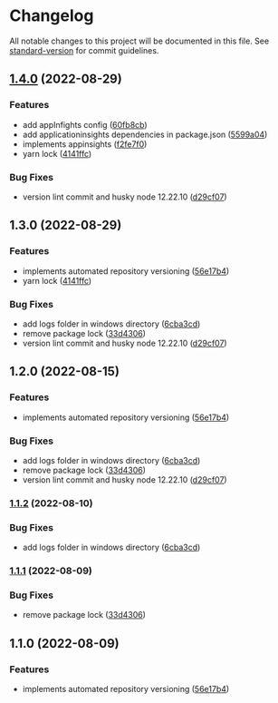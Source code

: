 # Changelog

All notable changes to this project will be documented in this file. See [standard-version](https://github.com/conventional-changelog/standard-version) for commit guidelines.

## [1.4.0](https://github.com/seedz-ag/sdz-agent/compare/v1.1.2...v1.4.0) (2022-08-29)


### Features

* add appInfights config ([60fb8cb](https://github.com/seedz-ag/sdz-agent/commit/60fb8cbd57882221e86c3a1dc01d2ea4860976c2))
* add applicationinsights dependencies in package.json ([5599a04](https://github.com/seedz-ag/sdz-agent/commit/5599a04b8dbcb726dda997e717a0135a2caefc32))
* implements appinsights ([f2fe7f0](https://github.com/seedz-ag/sdz-agent/commit/f2fe7f0b199a9a73f9af451d3f1118bc06ca69b6))
* yarn lock ([4141ffc](https://github.com/seedz-ag/sdz-agent/commit/4141ffc280b24febde17600ff72c436fb3349b9e))


### Bug Fixes

* version lint commit and husky node 12.22.10 ([d29cf07](https://github.com/seedz-ag/sdz-agent/commit/d29cf07f9aa00ca752326d14c0644d373ec5c9f8))

## 1.3.0 (2022-08-29)


### Features

* implements automated repository versioning ([56e17b4](https://github.com/seedz-ag/sdz-agent/commit/56e17b494c70415f6274a8ba36a7247f13fa5717))
* yarn lock ([4141ffc](https://github.com/seedz-ag/sdz-agent/commit/4141ffc280b24febde17600ff72c436fb3349b9e))


### Bug Fixes

* add logs folder in windows directory ([6cba3cd](https://github.com/seedz-ag/sdz-agent/commit/6cba3cd612e6fee3ae83a3556d9a3765d5be7cc7))
* remove package lock ([33d4306](https://github.com/seedz-ag/sdz-agent/commit/33d4306bea0ef392ea9a22c9873c2a55cb5c66d9))
* version lint commit and husky node 12.22.10 ([d29cf07](https://github.com/seedz-ag/sdz-agent/commit/d29cf07f9aa00ca752326d14c0644d373ec5c9f8))

## 1.2.0 (2022-08-15)


### Features

* implements automated repository versioning ([56e17b4](https://github.com/seedz-ag/sdz-agent/commit/56e17b494c70415f6274a8ba36a7247f13fa5717))


### Bug Fixes

* add logs folder in windows directory ([6cba3cd](https://github.com/seedz-ag/sdz-agent/commit/6cba3cd612e6fee3ae83a3556d9a3765d5be7cc7))
* remove package lock ([33d4306](https://github.com/seedz-ag/sdz-agent/commit/33d4306bea0ef392ea9a22c9873c2a55cb5c66d9))
* version lint commit and husky node 12.22.10 ([d29cf07](https://github.com/seedz-ag/sdz-agent/commit/d29cf07f9aa00ca752326d14c0644d373ec5c9f8))

### [1.1.2](https://github.com/seedz-ag/sdz-agent/compare/v1.1.1...v1.1.2) (2022-08-10)


### Bug Fixes

* add logs folder in windows directory ([6cba3cd](https://github.com/seedz-ag/sdz-agent/commit/6cba3cd612e6fee3ae83a3556d9a3765d5be7cc7))

### [1.1.1](https://github.com/seedz-ag/sdz-agent/compare/v1.1.0...v1.1.1) (2022-08-09)


### Bug Fixes

* remove package lock ([33d4306](https://github.com/seedz-ag/sdz-agent/commit/33d4306bea0ef392ea9a22c9873c2a55cb5c66d9))

## 1.1.0 (2022-08-09)


### Features

* implements automated repository versioning ([56e17b4](https://github.com/seedz-ag/sdz-agent/commit/56e17b494c70415f6274a8ba36a7247f13fa5717))
